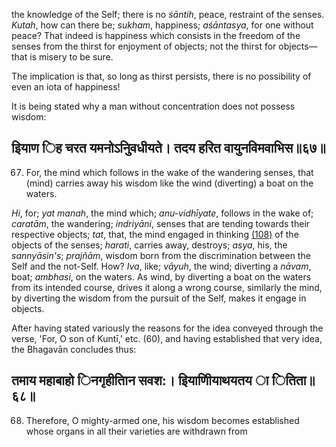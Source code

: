 the knowledge of the Self; there is no *śāntih*, peace, restraint of the senses. *Kutah*, how can there be; *sukham*, happiness; *aśāntasya*, for one without peace? That indeed is happiness which consists in the freedom of the senses from the thirst for enjoyment of objects; not the thirst for objects—that is misery to be sure.

The implication is that, so long as thirst persists, there is no possibility of even an iota of happiness!

It is being stated why a man without concentration does not possess wisdom:

## इियाण िह चरत यमनोऽनुिवधीयते। तदय हरित वायुनविमवाभिस॥६७॥

67. For, the mind which follows in the wake of the wandering senses, that (mind) carries away his wisdom like the wind (diverting) a boat on the waters.

*Hi*, for; *yat manah*, the mind which; *anu-vidhīyate*, follows in the wake of; *caratām*, the wandering; *indriyāni*, senses that are tending towards their respective objects; *tat*, that, the mind engaged in thinking [\(108\)](#page--1-0) of the objects of the senses; *harati*, carries away, destroys; *asya*, his, the *sannyāsin's*; *prajñām*, wisdom born from the discrimination between the Self and the not-Self. How? *Iva*, like; *vāyuh*, the wind; diverting a *nāvam*, boat; *ambhasi*, on the waters. As wind, by diverting a boat on the waters from its intended course, drives it along a wrong course, similarly the mind, by diverting the wisdom from the pursuit of the Self, makes it engage in objects.

After having stated variously the reasons for the idea conveyed through the verse, 'For, O son of Kuntī,' etc. (60), and having established that very idea, the Bhagavān concludes thus:

## तमाय महाबाहो िनगृहीतािन सवश:। इियाणीियाथयतय ा ितिता॥६८॥

68. Therefore, O mighty-armed one, his wisdom becomes established whose organs in all their varieties are withdrawn from